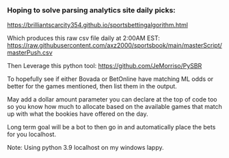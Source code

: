 ### Hoping to solve parsing analytics site daily picks:

https://brilliantscarcity354.github.io/sportsbettingalgorithm.html

Which produces this raw csv file daily at 2:00AM EST:
https://raw.githubusercontent.com/axz2000/sportsbook/main/masterScript/masterPush.csv

Then Leverage this python tool:
https://github.com/JeMorriso/PySBR

To hopefully see if either Bovada or BetOnline have matching ML odds or better for the games mentioned, then list them in the output.

May add a dollar amount parameter you can declare at the top of code too so you know how much to allocate based on the available games that match up with what the bookies have offered on the day.

Long term goal will be a bot to then go in and automatically place the bets for you localhost. 

Note: Using python 3.9 localhost on my windows lappy. 
